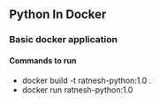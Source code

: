## Python In Docker
### Basic docker application

#### Commands to run

- docker build -t ratnesh-python:1.0 .
- docker run ratnesh-python:1.0

